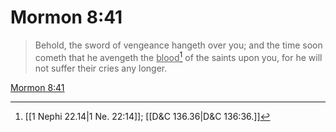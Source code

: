 # Mormon 8:41

> Behold, the sword of vengeance hangeth over you; and the time soon cometh that he avengeth the <u>blood</u>[^a] of the saints upon you, for he will not suffer their cries any longer.

[Mormon 8:41](https://www.churchofjesuschrist.org/study/scriptures/bofm/morm/8?lang=eng&id=p41#p41)


[^a]: [[1 Nephi 22.14|1 Ne. 22:14]]; [[D&C 136.36|D&C 136:36.]]
